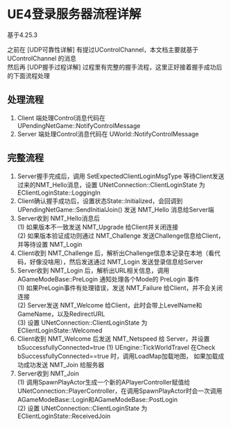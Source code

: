 # UE4登录服务器流程详解
基于4.25.3

之前在 [UDP可靠性详解] 有提过UControlChannel，本文档主要就基于 UControlChannel 的消息<br>
然后再 [UDP握手过程详解] 过程里有完整的握手流程，这里正好接着握手成功后的下面流程处理

## 处理流程
1. Client 端处理Control消息代码在 UPendingNetGame::NotifyControlMessage 
2. Server 端处理Control消息代码在 UWorld::NotifyControlMessage

## 完整流程
1. Server握手完成后，调用 SetExpectedClientLoginMsgType 等待Client发送过来的NMT_Hello消息，设置 UNetConnection::ClientLoginState 为 EClientLoginState::LoggingIn
2. Client确认握手成功后，设置状态State::Initialized，会回调到 UPendingNetGame::SendInitialJoin() 发送 NMT_Hello 消息给Server端
3. Server收到 NMT_Hello消息后<br>
 (1) 如果版本不一致发送 NMT_Upgrade 给Client并关闭连接<br>
 (2) 如果版本验证成功则通过 NMT_Challenge 发送Challenge信息给Client，并等待设置 NMT_Login
4. Client收到 NMT_Challenge 后，解析出Challenge信息本记录在本地（看代码，好像没啥用），然后发送通过 NMT_Login 发送登录信息给Server
5. Server收到 NMT_Login 后，解析出URL相关信息，调用 AGameModeBase::PreLogin 通知处理各个Mode的 PreLogin 事件<br>
 (1) 如果PreLogin事件有处理错误，发送 NMT_Failure 给Client，并不会关闭连接<br>
 (2) Server发送 NMT_Welcome 给Client，此时会带上LevelName和GameName，以及RedirectURL<br>
 (3) 设置 UNetConnection::ClientLoginState 为 EClientLoginState::Welcomed
6. Client收到 NMT_Welcome 后发送 NMT_Netspeed 给 Server，并设置 bSuccessfullyConnected=true
 (1) UEngine::TickWorldTravel 在Check bSuccessfullyConnected==true 时，调用LoadMap加载地图， 如果加载成功成功发送 NMT_Join 给服务器
7. Server收到 NMT_Join <br>
 (1) 调用SpawnPlayActor生成一个新的APlayerController赋值给UNetConnection::PlayerController，在调用SpawnPlayActor时会一次调用AGameModeBase::Login和AGameModeBase::PostLogin <br>
 (2) 设置 UNetConnection::ClientLoginState 为 EClientLoginState::ReceivedJoin <br>
